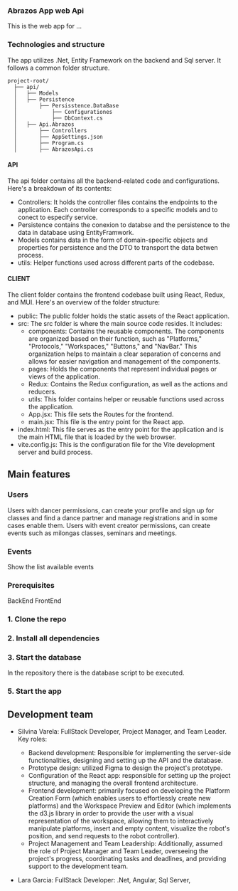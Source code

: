 ### Abrazos App web Api

This is the web app for ...  

### Technologies and structure

The app utilizes .Net, Entity Framework on the backend and Sql server. 
It follows a common folder structure.

```
project-root/
  ├── api/
  │   ├── Models
  │   ├── Persistence
  │       ├── Persisstence.DataBase
  │           ├── Configurationes
  │           ├── DbContext.cs
  │   ├── Api.Abrazos
  │       ├── Controllers
  │       ├── AppSettings.json
  │       ├── Program.cs
  │       ├── AbrazosApi.cs

```

<!-- DER  -->

#### API

<!-- TODO: what is an API? -->

The api folder contains all the backend-related code and configurations. Here's a breakdown of its contents:

- Controllers: It holds the controller files contains the endpoints to the application. Each controller corresponds to a specific models
 and to conect to especify service.
- Persistence contains the conexion to databse and the persistence to the data in database using EntityFramwork.
- Models contains data in the form of domain-specific objects and properties for persistence and the DTO to transport the data betwen process.
- utils: Helper functions used across different parts of the codebase.

#### CLIENT

<!-- TODO: what is a CLIENT? -->

The client folder contains the frontend codebase built using React, Redux, and MUI. Here's an overview of the folder structure:

- public: The public folder holds the static assets of the React application.
- src: The src folder is where the main source code resides. It includes:
   - components: Contains the reusable components. The components are organized based on their function, such as "Platforms," "Protocols," "Workspaces," "Buttons," and "NavBar." This organization helps to maintain a clear separation of concerns and allows for easier navigation and management of the components.
   - pages: Holds the components that represent individual pages or views of the application.
   - Redux: Contains the Redux configuration, as well as the actions and reducers.
   - utils: This folder contains helper or reusable functions used across the application.
   - App.jsx: This file sets the Routes for the frontend.
   - main.jsx: This file is the entry point for the React app. 
- index.html: This file serves as the entry point for the application and is the main HTML file that is loaded by the web browser.
- vite.config.js: This is the configuration file for the Vite development server and build process. 

## Main features

### Users

Users with dancer permissions, can create your profile and sign up for classes and find a dance partner and
manage registrations and in some cases enable them.
Users with event creator permissions, can create events such as milongas classes, seminars and meetings.

### Events

Show the list available events


### Prerequisites

BackEnd
FrontEnd

### 1. Clone the repo


### 2. Install all dependencies 


### 3. Start the database

In the repository there is the database script to be executed.
 

### 5. Start the app

## Development team

- Silvina Varela: FullStack Developer, Project Manager, and Team Leader. Key roles: 
    - Backend development: Responsible for implementing the server-side functionalities, designing and setting up the API and the database.
    - Prototype design: utilized Figma to design the project's prototype.
    - Configuration of the React app: responsible for setting up the project structure, and managing the overall frontend architecture.
    - Frontend development: primarily focused on developing the Platform Creation Form (which enables users to effortlessly create new platforms) and the Workspace Preview and Editor (which implements the d3.js library in order to provide the user with a visual representation of the workspace, allowing them to interactively manipulate platforms, insert and empty content, visualize the robot's position, and send requests to the robot controller).
    - Project Management and Team Leadership: Additionally, assumed the role of Project Manager and Team Leader, overseeing the project's progress, coordinating tasks and deadlines, and providing support to the development team.

- Lara Garcia: FullStack Developer: .Net, Angular, Sql Server, 
    

